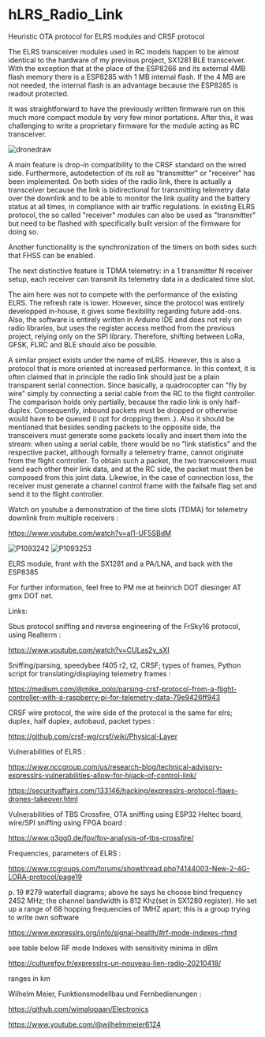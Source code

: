 # hLRS_Radio_Link
Heuristic OTA protocol for ELRS modules and CRSF protocol

The ELRS transceiver modules used in RC models happen to be almost identical to the hardware of my previous project, SX1281 BLE transceiver. With the exception that at the place of the ESP8266 and its external 4MB flash memory there is a ESP8285 with 1 MB internal flash. If the 4 MB are not needed, the internal flash is an advantage because the ESP8285 is readout protected. 

It was straightforward to have the previously written firmware run on this much more compact module by very few minor portations. After this, it was challenging to write a proprietary firmware for the module acting as RC transceiver.

![dronedraw](https://github.com/user-attachments/assets/a74cffe3-0760-4201-8d72-562839fc0606)

A main feature is drop-in compatibility to the CRSF standard on the wired side. Furthermore, autodetection of its roll as "transmitter" or "receiver" has been implemented. On both sides of the radio link, there is actually a transceiver because the link is bidirectional for transmitting telemetry data over the downlink and to be able to monitor the link quality and the battery status at all times, in compliance with air traffic regulations. In existing ELRS protocol, the so called "receiver" modules can also be used as "transmitter" but need to be flashed with specifically built version of the firmware for doing so.

Another functionality is the synchronization of the timers on both sides such that FHSS can be enabled.

The next distinctive feature is TDMA telemetry: in a 1 transmitter N receiver setup, each receiver can transmit its telemetry data in a dedicated time slot.

The aim here was not to compete with the performance of the existing ELRS. The refresh rate is lower. However, since the protocol was entirely developped in-house, it gives some flexibility regarding future add-ons. Also, the software is entirely written in Arduino IDE and does not rely on radio libraries, but uses the register access method from the previous project, relying only on the SPI library. Therefore, shifting between LoRa, GFSK, FLRC and BLE should also be possible.

A similar project exists under the name of mLRS. However, this is also a protocol that is more oriented at increased performance. In this context, it is often claimed that in principle the radio link should just be a plain transparent serial connection. Since basically, a quadrocopter can "fly by wire" simply by connecting a serial cable from the RC to the flight controller. The comparison holds only partially, because the radio link is only half-duplex. Consequently, inbound packets must be dropped or otherwise would have to be queued (i opt for dropping them..). Also it should be mentioned that besides sending packets to the opposite side, the transceivers must generate some packets locally and insert them into the stream: when using a serial cable, there would be no "link statistics" and the respective packet, although formally a telemetry frame, cannot originate from the flight controller. To obtain such a packet, the two transceivers must send each other their link data, and at the RC side, the packet must then be composed from this joint data. Likewise, in the case of connection loss, the receiver must generate a channel control frame with the failsafe flag set and send it to the flight controller.


Watch on youtube a demonstration of the time slots (TDMA) for telemetry downlink from multiple receivers :

https://www.youtube.com/watch?v=aI1-UF5SBdM


![P1093242](https://github.com/user-attachments/assets/f0c80746-878c-47fe-a100-388d69e4cc0a)  ![P1093253](https://github.com/user-attachments/assets/d1eb3136-74f8-4958-a969-149b606cd933)

ELRS module, front with the SX1281 and a PA/LNA, and back with the ESP8385


For further information, feel free to PM me at heinrich DOT diesinger AT gmx DOT net.





Links:

Sbus protocol sniffing and reverse engineering of the FrSky16 protocol, using Realterm :

https://www.youtube.com/watch?v=CULas2y_sXI


Sniffing/parsing, speedybee f405 r2, t2, CRSF; types of frames, Python script for translating/displaying telemetry frames :

https://medium.com/@mike_polo/parsing-crsf-protocol-from-a-flight-controller-with-a-raspberry-pi-for-telemetry-data-79e9426ff943


CRSF wire protocol, the wire side of the protocol is the same for elrs; duplex, half duplex, autobaud, packet types :

https://github.com/crsf-wg/crsf/wiki/Physical-Layer


Vulnerabilities of ELRS :

https://www.nccgroup.com/us/research-blog/technical-advisory-expresslrs-vulnerabilities-allow-for-hijack-of-control-link/

https://securityaffairs.com/133146/hacking/expresslrs-protocol-flaws-drones-takeover.html


Vulnerabilities of TBS Crossfire, OTA sniffing using ESP32 Heltec board, wire/SPI sniffing using FPGA board :

https://www.g3gg0.de/fpv/fpv-analysis-of-tbs-crossfire/


Frequencies, parameters of ELRS :

https://www.rcgroups.com/forums/showthread.php?4144003-New-2-4G-LORA-protocol/page19

p. 19 #279 waterfall diagrams; above he says he choose bind frequency 2452 MHz; the channel bandwidth is 812 Khz(set in SX1280 register). He set up a range of 68 hopping frequencies of 1MHZ apart; this is a group trying to write own software


https://www.expresslrs.org/info/signal-health/#rf-mode-indexes-rfmd

see table below RF mode Indexes with sensitivity minima in dBm


https://culturefpv.fr/expresslrs-un-nouveau-lien-radio-20210418/

ranges in km


Wilhelm Meier, Funktionsmodellbau und Fernbedienungen :

https://github.com/wimalopaan/Electronics

https://www.youtube.com/@wilhelmmeier6124




